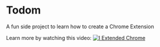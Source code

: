# Todom

A fun side project to learn how to create a Chrome Extension

Learn more by watching this video:
[![I Extended Chrome](https://img.youtube.com/vi/w5K533CHLO8/0.jpg)](https://www.youtube.com/watch?v=w5K533CHLO8)
